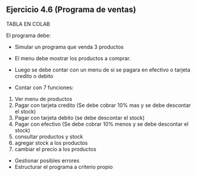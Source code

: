 ## **Ejercicio 4.6 (Programa de ventas)**

TABLA EN COLAB

El programa debe:

-   Simular un programa que venda 3 productos

-   El menu debe mostrar los productos a comprar.
-   Luego se debe contar con un menu de si se pagara en efectivo o tarjeta credito o debito
-   Contar con 7 funciones:

1. Ver menu de productos
2. Pagar con tarjeta credito (Se debe cobrar 10% mas y se debe descontar el stock)
3. Pagar con tarjeta debito (se debe descontar el stock)
4. Pagar con efectivo (Se debe cobrar 10% menos y se debe descontar el stock)
5. consultar productos y stock
6. agregar stock a los productos
7. cambiar el precio a los productos

-   Gestionar posibles errores
-   Estructurar el programa a criterio propio
